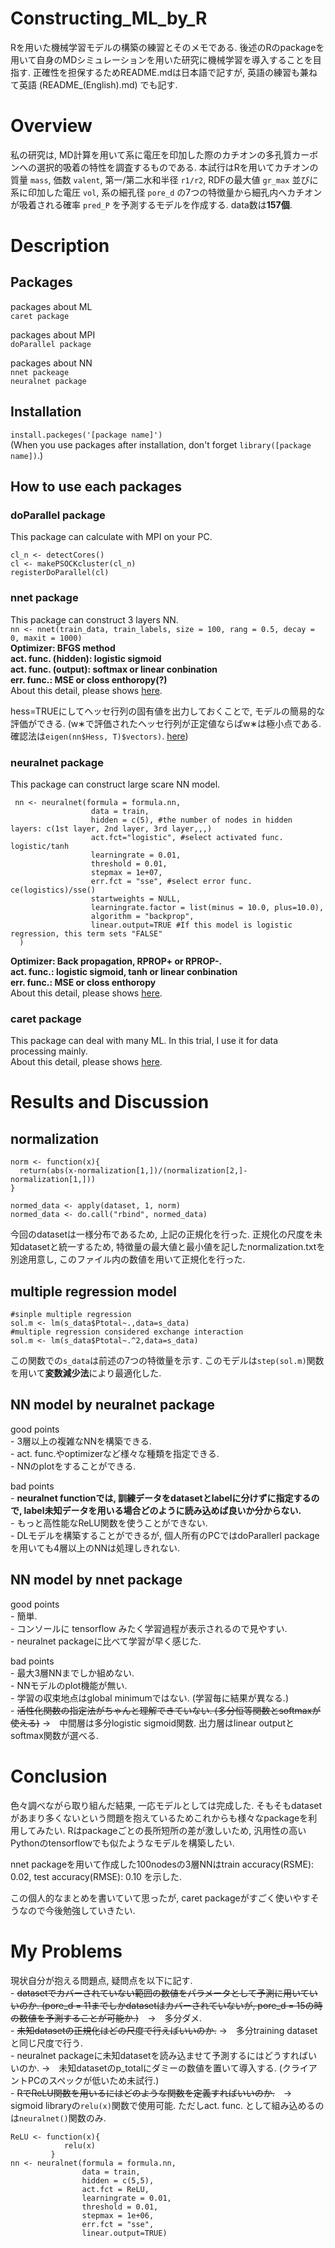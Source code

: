 # Constructing_ML_by_R
Rを用いた機械学習モデルの構築の練習とそのメモである. 後述のRのpackageを用いて自身のMDシミュレーションを用いた研究に機械学習を導入することを目指す. 正確性を担保するためREADME.mdは日本語で記すが, 英語の練習も兼ねて英語 (README_(English).md) でも記す.  

# Overview    
私の研究は, MD計算を用いて系に電圧を印加した際のカチオンの多孔質カーボンへの選択的吸着の特性を調査するものである. 本試行はRを用いてカチオンの質量 `mass`, 価数 `valent`, 第一/第二水和半径 `r1/r2`, RDFの最大値 `gr_max` 並びに系に印加した電圧 `vol`, 系の細孔径 `pore_d` の7つの特徴量から細孔内へカチオンが吸着される確率 `pred_P` を予測するモデルを作成する. data数は**157個**.  

# Description  
## Packages  
packages about ML  
    `caret package`  
    
packages about MPI  
    `doParallel package`  

packages about NN  
    `nnet packeage`  
    `neuralnet package`

## Installation
`install.packeges('[package name]')`  
(When you use packages after installation, don't forget `library([package name])`.)
    
## How to use each packages
### doParallel package
This package can calculate with MPI on your PC.
```
cl_n <- detectCores()
cl <- makePSOCKcluster(cl_n)
registerDoParallel(cl)
```

### nnet package
This package can construct 3 layers NN.  
```nn <- nnet(train_data, train_labels, size = 100, rang = 0.5, decay = 0, maxit = 1000)```   
**Optimizer: BFGS method  
act. func. (hidden): logistic sigmoid  
act. func. (output): softmax or linear conbination  
err. func.: MSE or closs enthoropy(?)**  
About this detail, please shows [here](https://www.rdocumentation.org/packages/nnet/versions/7.3-14/topics/nnet).  

hess=TRUEにしてヘッセ行列の固有値を出力しておくことで, モデルの簡易的な評価ができる. (w∗で評価されたヘッセ行列が正定値ならばw∗は極小点である. 確認法は`eigen(nn$Hess, T)$vectors)`. [here](https://www.yasuhisay.info/entry/20081222/1229923231#プログラム))  
    
### neuralnet package  
This package can construct large scare NN model.  
```
 nn <- neuralnet(formula = formula.nn, 
                  data = train,
                  hidden = c(5), #the number of nodes in hidden layers: c(1st layer, 2nd layer, 3rd layer,,,)
                  act.fct="logistic", #select activated func. logistic/tanh
                  learningrate = 0.01, 
                  threshold = 0.01,
                  stepmax = 1e+07,
                  err.fct = "sse", #select error func. ce(logistics)/sse()
                  startweights = NULL,
                  learningrate.factor = list(minus = 10.0, plus=10.0),
                  algorithm = "backprop",
                  linear.output=TRUE #If this model is logistic regression, this term sets "FALSE"
  )
```  
**Optimizer: Back propagation, RPROP+ or RPROP-.  
act. func.: logistic sigmoid, tanh or linear conbination    
err. func.: MSE or closs enthoropy**    
About this detail, please shows [here](https://www.rdocumentation.org/packages/neuralnet/versions/1.44.2/topics/neuralnet).  

### caret package  
This package can deal with many ML. In this trial, I use it for data processing mainly.  
About this detail, please shows [here](http://topepo.github.io/caret/index.html).


# Results and Discussion
## normalization  
```
norm <- function(x){
  return(abs(x-normalization[1,])/(normalization[2,]-normalization[1,]))
}

normed_data <- apply(dataset, 1, norm)
normed_data <- do.call("rbind", normed_data)
```
今回のdatasetは一様分布であるため, 上記の正規化を行った. 正規化の尺度を未知datasetと統一するため, 特徴量の最大値と最小値を記したnormalization.txtを別途用意し, このファイル内の数値を用いて正規化を行った. 

## multiple regression model
```
#sinple multiple regression
sol.m <- lm(s_data$Ptotal~.,data=s_data)
#multiple regression considered exchange interaction
sol.m <- lm(s_data$Ptotal~.^2,data=s_data)
```
この関数での`s_data`は前述の7つの特徴量を示す.
このモデルは`step(sol.m)`関数を用いて**変数減少法**により最適化した.  

## NN model by neuralnet package  
good points  
    - 3層以上の複雑なNNを構築できる.    
    - act. func.やoptimizerなど様々な種類を指定できる.    
    - NNのplotをすることができる.  

bad points  
    - **neuralnet functionでは, 訓練データをdatasetとlabelに分けずに指定するので, label未知データを用いる場合どのように読み込めば良いか分からない.**  
    - もっと高性能なReLU関数を使うことができない.  
    - DLモデルを構築することができるが, 個人所有のPCではdoParallerl packageを用いても4層以上のNNは処理しきれない.  

## NN model by nnet package  
good points  
    - 簡単.  
    - コンソールに tensorflow みたく学習過程が表示されるので見やすい.  
    - neuralnet packageに比べて学習が早く感じた.  

bad points  
    - 最大3層NNまでしか組めない.  
    - NNモデルのplot機能が無い.  
    - 学習の収束地点はglobal minimumではない. (学習毎に結果が異なる.)  
    - ~~活性化関数の指定法がちゃんと理解できていない. (多分恒等関数とsoftmaxが使える)~~ →　中間層は多分logistic sigmoid関数. 出力層はlinear outputとsoftmax関数が選べる.

# Conclusion     
色々調べながら取り組んだ結果, 一応モデルとしては完成した. そもそもdatasetがあまり多くないという問題を抱えているためこれからも様々なpackageを利用してみたい. Rはpackageごとの長所短所の差が激しいため, 汎用性の高いPythonのtensorflowでも似たようなモデルを構築したい.  

nnet packageを用いて作成した100nodesの3層NNはtrain accuracy(RSME): 0.02, test accuracy(RMSE): 0.10 を示した.  

この個人的なまとめを書いていて思ったが, caret packageがすごく使いやすそうなので今後勉強していきたい.

# My Problems
現状自分が抱える問題点, 疑問点を以下に記す.  
    - ~~datasetでカバーされていない範囲の数値をパラメータとして予測に用いていいのか. (pore_d = 11までしかdatasetはカバーされていないが, pore_d = 15の時の数値を予測することが可能か.)~~　→　多分ダメ.    
    - ~~未知datasetの正規化はどの尺度で行えばいいのか.~~  →　多分training datasetと同じ尺度で行う.   
    - neuralnet packageに未知datasetを読み込ませて予測するにはどうすればいいのか. →　未知datasetのp_totalにダミーの数値を置いて導入する. (クライアントPCのスペックが低いため未試行.)  
    - ~~RでReLU関数を用いるにはどのような関数を定義すればいいのか.~~　→　sigmoid libraryの`relu(x)`関数で使用可能. ただしact. func. として組み込めるのは`neuralnet()`関数のみ.     
```
ReLU <- function(x){  
            relu(x)  
         }   
nn <- neuralnet(formula = formula.nn,   
                data = train,  
                hidden = c(5,5),  
                act.fct = ReLU,  
                learningrate = 0.01,   
                threshold = 0.01,  
                stepmax = 1e+06,  
                err.fct = "sse",  
                linear.output=TRUE)  
```  
      


